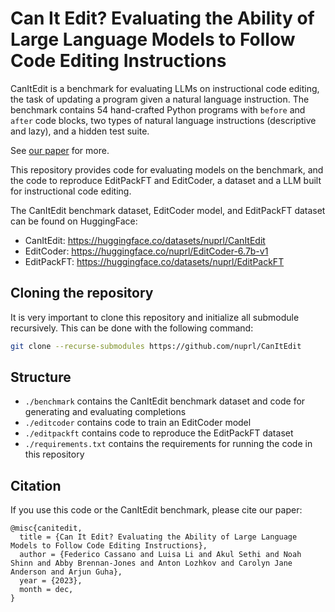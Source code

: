 # Can It Edit? Evaluating the Ability of Large Language Models to Follow Code Editing Instructions

CanItEdit is a benchmark for evaluating LLMs on instructional code editing, the task of
updating a program given a natural language instruction. The benchmark contains 54
hand-crafted Python programs with `before` and `after` code blocks,
two types of natural language instructions (descriptive and lazy), and a hidden test suite.

See [our paper](https://federico.codes/assets/papers/canitedit.pdf) for more.

This repository provides code for evaluating models on the benchmark, and the code to reproduce
EditPackFT and EditCoder, a dataset and a LLM built for instructional code editing.

The CanItEdit benchmark dataset, EditCoder model, and EditPackFT dataset can be found on HuggingFace:

- CanItEdit: https://huggingface.co/datasets/nuprl/CanItEdit
- EditCoder: https://huggingface.co/nuprl/EditCoder-6.7b-v1
- EditPackFT: https://huggingface.co/datasets/nuprl/EditPackFT

## Cloning the repository
It is very important to clone this repository and initialize all submodule recursively.
This can be done with the following command:

```bash
git clone --recurse-submodules https://github.com/nuprl/CanItEdit
```

## Structure

- `./benchmark` contains the CanItEdit benchmark dataset and code for generating and evaluating completions
- `./editcoder` contains code to train an EditCoder model
- `./editpackft` contains code to reproduce the EditPackFT dataset
- `./requirements.txt` contains the requirements for running the code in this repository

## Citation
If you use this code or the CanItEdit benchmark, please cite our paper:

```
@misc{canitedit,
  title = {Can It Edit? Evaluating the Ability of Large Language Models to Follow Code Editing Instructions},
  author = {Federico Cassano and Luisa Li and Akul Sethi and Noah Shinn and Abby Brennan-Jones and Anton Lozhkov and Carolyn Jane Anderson and Arjun Guha},
  year = {2023},
  month = dec,
}
```
